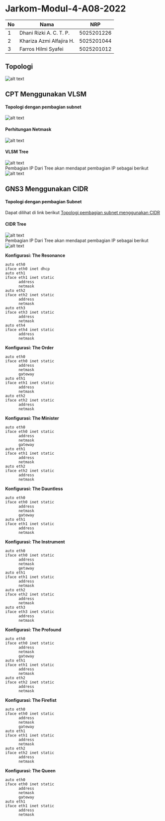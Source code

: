# Jarkom-Modul-4-A08-2022

| **No** | **Nama**                   | **NRP**    |
| ------ | -------------------------- | ---------- |
| 1      | Dhani Rizki A. C. T. P.    | 5025201226 |
| 2      | Khariza Azmi Alfajira H.   | 5025201044 |
| 3      | Farros Hilmi Syafei        | 5025201012 |


## Topologi
![alt text](https://github.com/ObligatedUsername/Jarkom-Modul-4-A08-2022/blob/master/assets/topologi_soal.jpg) <br>

## CPT Menggunakan VLSM
#### Topologi dengan pembagian subnet
![alt text](https://github.com/ObligatedUsername/Jarkom-Modul-4-A08-2022/blob/master/assets/topology_w_subnet_VLSM.png) <br>
#### Perhitungan Netmask
![alt text](https://github.com/ObligatedUsername/Jarkom-Modul-4-A08-2022/blob/master/assets/tabel_jml_IP_VLSM.png) <br>
#### VLSM Tree
![alt text](https://github.com/ObligatedUsername/Jarkom-Modul-4-A08-2022/blob/master/assets/VLSM_Tree.jpg) <br>
Pembagian IP Dari Tree akan mendapat pembagian IP sebagai berikut <br>
![alt text](https://github.com/ObligatedUsername/Jarkom-Modul-4-A08-2022/blob/master/assets/tabel%20subnet%20vlsm.jpg) <br>

## GNS3 Menggunakan CIDR
#### Topologi dengan pembagian Subnet
Dapat dilihat di link berikut
[Topologi pembagian subnet menggunakan CIDR](https://www.figma.com/file/lo5zmFVVrsZfndWpW3vkya/CIDR---Modul-4---Jarkom---A08?node-id=0%3A1&t=J80zNCHu2Xs32OIP-1) <br>
#### CIDR Tree
![alt text](https://github.com/ObligatedUsername/Jarkom-Modul-4-A08-2022/blob/master/assets/cidr_tree.png) <br>
Pembagian IP Dari Tree akan mendapat pembagian IP sebagai berikut <br>
![alt text](https://github.com/ObligatedUsername/Jarkom-Modul-4-A08-2022/blob/master/assets/tabel_subnet_cidr.png) <br>

**Konfigurasi: The Resonance**
```
auto eth0
iface eth0 inet dhcp
auto eth1
iface eth1 inet static
      address 
      netmask 
auto eth2
iface eth2 inet static
      address 
      netmask 
auto eth3
iface eth3 inet static
      address 
      netmask 
auto eth4
iface eth4 inet static
      address 
      netmask 
```

**Konfigurasi: The Order**
```
auto eth0
iface eth0 inet static
      address 
      netmask
      gateway 
auto eth1
iface eth1 inet static
      address 
      netmask 
auto eth2
iface eth2 inet static
      address 
      netmask 
```

**Konfigurasi: The Minister**
```
auto eth0
iface eth0 inet static
      address 
      netmask 
      gateway 
auto eth1
iface eth1 inet static
      address 
      netmask 
auto eth2
iface eth2 inet static
      address 
      netmask 
```

**Konfigurasi: The Dauntless**
```
auto eth0
iface eth0 inet static
      address 
      netmask 
      gateway 
auto eth1
iface eth1 inet static
      address 
      netmask 
```

**Konfigurasi: The Instrument**
```
auto eth0
iface eth0 inet static
      address 
      netmask 
      getaway 
auto eth1
iface eth1 inet static
      address 
      netmask 
auto eth2
iface eth2 inet static
      address
      netmask 
auto eth3
iface eth3 inet static
      address 
      netmask 
```

**Konfigurasi: The Profound**
```
auto eth0
iface eth0 inet static
      address 
      netmask 
      gateway
auto eth1
iface eth1 inet static
      address 
      netmask 
auto eth2
iface eth2 inet static
      address 
      netmask 
```

**Konfigurasi: The Firefist**
```
auto eth0
iface eth0 inet static
      address 
      netmask 
      gateway 
auto eth1
iface eth1 inet static
      address 
      netmask 
auto eth2
iface eth2 inet static
      address 
      netmask 
```

**Konfigurasi: The Queen**
```
auto eth0
iface eth0 inet static
      address 
      netmask 
      gateway
auto eth1
iface eth1 inet static
      address 
      netmask 
```
